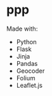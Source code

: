 # ppp


Made with:
  - Python
  - Flask
  - Jinja
  - Pandas
  - Geocoder
  - Folium
  - Leaflet.js
